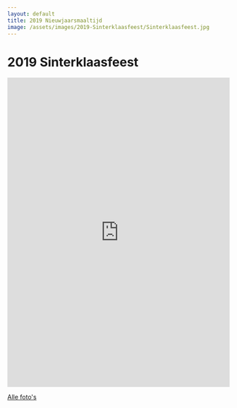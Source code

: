 ```yaml
---
layout: default
title: 2019 Nieuwjaarsmaaltijd
image: /assets/images/2019-Sinterklaasfeest/Sinterklaasfeest.jpg
---
```


# 2019 Sinterklaasfeest

<iframe src="https://albumizr.com/a/YvcT" scrolling="no" frameborder="0" allowfullscreen width="100%" height="700px"></iframe>

[Alle foto's](https://www.flickr.com/photos/peterkriens/albums/72157712103467506)
